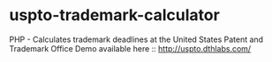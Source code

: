 # uspto-trademark-calculator
PHP - Calculates trademark deadlines at the United States Patent and Trademark Office
Demo available here :: http://uspto.dthlabs.com/
